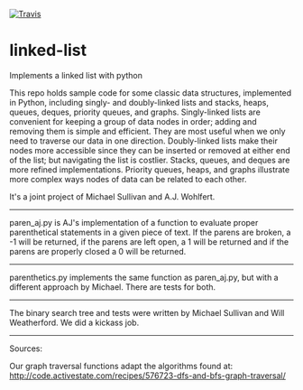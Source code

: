 [![Travis](https://travis-ci.org/scotist/data-structures.svg?branch=master)](https://travis-ci.org/scotist/data-structures.svg?branch=master)

# linked-list
Implements a linked list with python

This repo holds sample code for some classic data structures, implemented in Python, including singly- and doubly-linked lists and stacks, heaps, queues, deques, priority queues, and graphs. Singly-linked lists are convenient for keeping a group of data nodes in order; adding and removing them is simple and efficient. They are most useful when we only need to traverse our data in one direction. Doubly-linked lists make their nodes more accessible since they can be inserted or removed at either end of the list; but navigating the list is costlier. Stacks, queues, and deques are more refined implementations.  Priority queues, heaps, and graphs illustrate more complex ways nodes of data can be related to each other.

It's a joint project of Michael Sullivan and A.J. Wohlfert.

--------------

paren_aj.py is AJ's implementation of a function to evaluate proper parenthetical statements in a given piece of text.  If the parens are broken, a -1 will be returned, if the parens are left open, a 1 will be returned and if the parens are properly closed a 0 will be returned.


______________

parenthetics.py implements the same function as paren_aj.py, but with a different approach by Michael. There are tests for both.



______________


The binary search tree and tests were written by Michael Sullivan and Will Weatherford. We did a kickass job.


______________

Sources:

Our graph traversal functions adapt the algorithms found at:
http://code.activestate.com/recipes/576723-dfs-and-bfs-graph-traversal/
